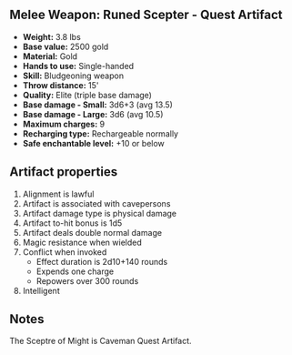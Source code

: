 ## Melee Weapon: Runed Scepter - Quest Artifact

- **Weight:**                 3.8 lbs
- **Base value:**             2500 gold
- **Material:**               Gold
- **Hands to use:**           Single-handed
- **Skill:**                  Bludgeoning weapon
- **Throw distance:**         15'
- **Quality:**                Elite (triple base damage)
- **Base damage - Small:**    3d6+3 (avg 13.5)
- **Base damage - Large:**    3d6 (avg 10.5)
- **Maximum charges:**        9
- **Recharging type:**        Rechargeable normally
- **Safe enchantable level:** +10 or below

## Artifact properties
1. Alignment is lawful
2. Artifact is associated with cavepersons
3. Artifact damage type is physical damage
4. Artifact to-hit bonus is 1d5
5. Artifact deals double normal damage
6. Magic resistance when wielded
7. Conflict when invoked
    * Effect duration is 2d10+140 rounds
    * Expends one charge
    * Repowers over 300 rounds
8. Intelligent

## Notes
The Sceptre of Might is Caveman Quest Artifact.